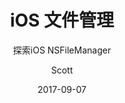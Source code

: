 ---
layout:     post
title:      "iOS 文件管理"
subtitle:   "探索iOS NSFileManager "
date:       2017-09-07
author:     "Scott"
header-img: "img/post-bg-unix-linux.jpg"
tags:
    - iOS
    - NSFileManger
    - 文件管理
---